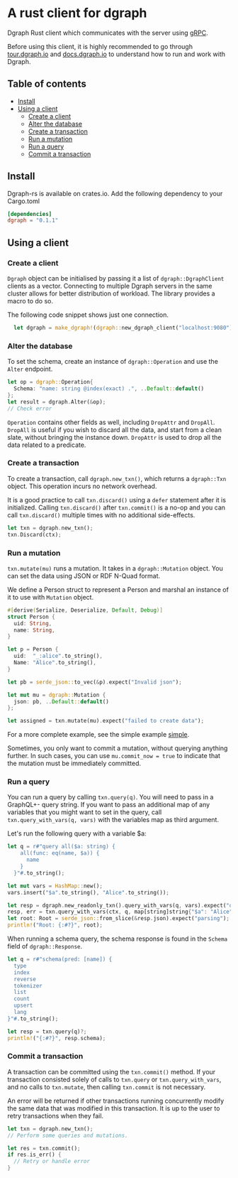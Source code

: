 A rust client for dgraph
========================

Dgraph Rust client which communicates with the server using
[gRPC](https://grpc.io/).

Before using this client, it is highly recommended to go through
[tour.dgraph.io] and [docs.dgraph.io] to understand how to run and work
with Dgraph.

[docs.dgraph.io]:https://docs.dgraph.io
[tour.dgraph.io]:https://tour.dgraph.io


## Table of contents

- [Install](#install)
- [Using a client](#using-a-client)
  - [Create a client](#create-a-client)
  - [Alter the database](#alter-the-database)
  - [Create a transaction](#create-a-transaction)
  - [Run a mutation](#run-a-mutation)
  - [Run a query](#run-a-query)
  - [Commit a transaction](#commit-a-transaction)

## Install

Dgraph-rs is available on crates.io. Add the following dependency to your
Cargo.toml

```toml
[dependencies]
dgraph = "0.1.1"
```

## Using a client

### Create a client

`Dgraph` object can be initialised by passing it a list of `dgraph::DgraphClient`
clients as a vector. Connecting to multiple Dgraph servers in the same
cluster allows for better distribution of workload. The library provides
a macro to do so.

The following code snippet shows just one connection.

```rust
  let dgraph = make_dgraph!(dgraph::new_dgraph_client("localhost:9080"));
```

### Alter the database

To set the schema, create an instance of `dgraph::Operation` and use the
`Alter` endpoint.

```rust
let op = dgraph::Operation{
  Schema: "name: string @index(exact) .", ..Default::default()
};
let result = dgraph.Alter(&op);
// Check error
```

`Operation` contains other fields as well, including `DropAttr` and `DropAll`.
`DropAll` is useful if you wish to discard all the data, and start from a clean
slate, without bringing the instance down. `DropAttr` is used to drop all the data
related to a predicate.

### Create a transaction

To create a transaction, call `dgraph.new_txn()`, which returns a `dgraph::Txn` object. This
operation incurs no network overhead.

It is a good practice to call `txn.discard()` using a `defer` statement after it is initialized.
Calling `txn.discard()` after `txn.commit()` is a no-op and you can call `txn.discard()` multiple
times with no additional side-effects.

```rust
let txn = dgraph.new_txn();
txn.Discard(ctx);
```

### Run a mutation

`txn.mutate(mu)` runs a mutation. It takes in a `dgraph::Mutation`
object. You can set the data using JSON or RDF N-Quad format.

We define a Person struct to represent a Person and marshal an instance of it to use with `Mutation`
object.

```rust
#[derive(Serialize, Deserialize, Default, Debug)]
struct Person {
  uid: String,
  name: String,
}

let p = Person {
  uid:  "_:alice".to_string(),
  Name: "Alice".to_string(),
}

let pb = serde_json::to_vec(&p).expect("Invalid json");

let mut mu = dgraph::Mutation {
  json: pb, ..Default::default()
};

let assigned = txn.mutate(mu).expect("failed to create data");
```

For a more complete example, see the simple example [simple](https://github.com/Swoorup/dgraph-rs/blob/master/examples/simple/main.rs).

Sometimes, you only want to commit a mutation, without querying anything further.
In such cases, you can use `mu.commit_now = true` to indicate that the
mutation must be immediately committed.

### Run a query

You can run a query by calling `txn.query(q)`. You will need to pass in a GraphQL+- query string. If
you want to pass an additional map of any variables that you might want to set in the query, call
`txn.query_with_vars(q, vars)` with the variables map as third argument.

Let's run the following query with a variable $a:

```rust
let q = r#"query all($a: string) {
    all(func: eq(name, $a)) {
      name
    }
  }"#.to_string();

let mut vars = HashMap::new();
vars.insert("$a".to_string(), "Alice".to_string());

let resp = dgraph.new_readonly_txn().query_with_vars(q, vars).expect("query");
resp, err = txn.query_with_vars(ctx, q, map[string]string{"$a": "Alice"})
let root: Root = serde_json::from_slice(&resp.json).expect("parsing");
println!("Root: {:#?}", root);
```

When running a schema query, the schema response is found in the `Schema` field of `dgraph::Response`.

```rust
let q = r#"schema(pred: [name]) {
  type
  index
  reverse
  tokenizer
  list
  count
  upsert
  lang
}"#.to_string();

let resp = txn.query(q)?;
println!("{:#?}", resp.schema);
```

### Commit a transaction

A transaction can be committed using the `txn.commit()` method. If your transaction
consisted solely of calls to `txn.query` or `txn.query_with_vars`, and no calls to
`txn.mutate`, then calling `txn.commit` is not necessary.

An error will be returned if other transactions running concurrently modify the same
data that was modified in this transaction. It is up to the user to retry
transactions when they fail.

```rust
let txn = dgraph.new_txn();
// Perform some queries and mutations.

let res = txn.commit();
if res.is_err() {
  // Retry or handle error
}
```